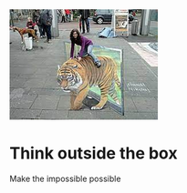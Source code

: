 
<!DOCTYPE html>
<html lang="en">

<head>
  <meta charset="UTF-8">
  <link rel="stylesheet" href="style.css" />
  <link rel="preconnect" href="https://fonts.googleapis.com">
  <link rel="preconnect" href="https://fonts.gstatic.com" crossorigin>
  <link href="https://fonts.googleapis.com/css2?family=Libre+Baskerville&display=swap" rel="stylesheet">
</head>

<body>

  <div class="poster">
    <img class="motivation-img" src="./assets/images/images.jpg" src="tigertrick" />
    <h1>Think outside the box</h1>
    <p>Make the impossible possible</p>
  </div>
</body>

</html>
